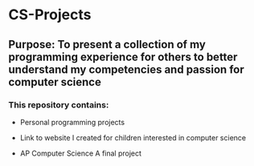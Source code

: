 # CS-Projects

## Purpose: To present a collection of my programming experience for others to better understand my competencies and passion for computer science

### This repository contains: 
   * Personal programming projects
   
   * Link to website I created for children interested in computer science
   
   * AP Computer Science A final project
    
